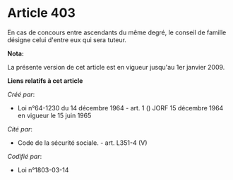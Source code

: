 # Article 403

En cas de concours entre ascendants du même degré, le conseil de famille désigne celui d'entre eux qui sera tuteur.

**Nota:**

La présente version de cet article est en vigueur jusqu'au 1er janvier 2009.

**Liens relatifs à cet article**

_Créé par_:

  - Loi n°64-1230 du 14 décembre 1964 - art. 1 () JORF 15 décembre 1964 en vigueur le 15 juin 1965

_Cité par_:

  - Code de la sécurité sociale. - art. L351-4 (V)

_Codifié par_:

  - Loi n°1803-03-14
